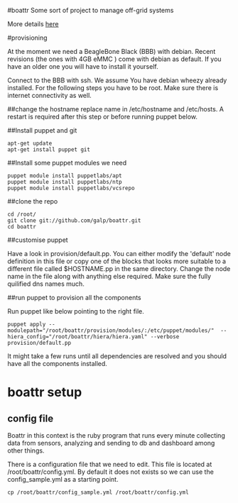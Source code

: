 #boattr 
Some sort of project to manage off-grid systems

More details [here](http://ag.kiben.net/blog/2014/06/21/boattr/)


#provisioning

At the moment we need a BeagleBone Black (BBB) with debian. Recent
revisions (the ones with 4GB eMMC ) come with debian as default. If
you have an older one you will have to install it yourself.

Connect to the BBB with ssh. We assume You have debian wheezy already installed. For the following steps you have to be root. 
Make sure there is internet connectivity as well.

##change the hostname 
replace name in /etc/hostname and /etc/hosts. A restart is required after this step or before running puppet below.

##Install puppet and git

```
apt-get update
apt-get install puppet git
```

##Install some puppet modules we need
```
puppet module install puppetlabs/apt
puppet module install puppetlabs/ntp
puppet module install puppetlabs/vcsrepo 
```
##clone the  repo

``` 
cd /root/
git clone git://github.com/galp/boattr.git
cd boattr
```
##customise puppet

Have a look in provision/default.pp. You can either modify the
'default' node definition in this file or copy one of the blocks that looks more
suitable to a different file called $HOSTNAME.pp in the same directory.  Change
the node name in the file along with anything else required.
Make sure the fully quilified  dns names much.

##run puppet to provision all the components

Run puppet like below pointing to the right file.
```
puppet apply --modulepath="/root/boattr/provision/modules/:/etc/puppet/modules/"  --hiera_config="/root/boattr/hiera/hiera.yaml" --verbose  provision/default.pp
```
It might take a few runs until all dependencies are resolved and you should have all the components installed.

# boattr setup
## config file
Boattr in this context is the ruby program that runs every minute
collecting data from sensors, analyzing and sending to db and
dashboard among other things.

There is a configuration file that we need to edit. This file is
located at /root/boattr/config.yml. By default it does not exists so
we can use the config_sample.yml as a starting point.

```cp /root/boattr/config_sample.yml /root/boattr/config.yml```

